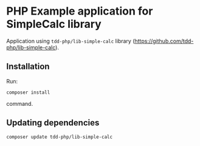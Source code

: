PHP Example application for SimpleCalc library
==============================================

Application using `tdd-php/lib-simple-calc` library (https://github.com/tdd-php/lib-simple-calc).

Installation
------------

Run:

    composer install

command.

Updating dependencies
---------------------

    composer update tdd-php/lib-simple-calc
